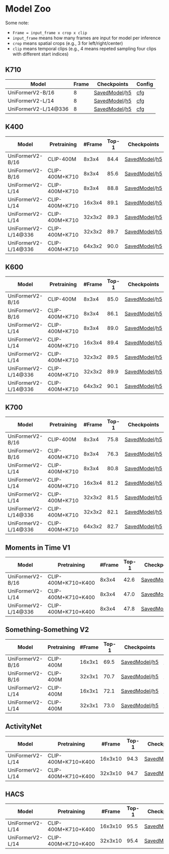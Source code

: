 # Model Zoo

Some note:

-  `Frame = input_frame x crop x clip`
  - `input_frame` means how many frames are input for model per inference
  - `crop` means spatial crops (e.g., 3 for left/right/center)
  - `clip` means temporal clips (e.g., 4 means repeted sampling four clips with different start indices)

## K710

| Model                       | Frame | Checkpoints    | Config  |
| --------------------------- | ------ | ----- | -------- |
| UniFormerV2-B/16            | 8     | [SavedModel]()/[h5](https://github.com/innat/UniFormerV2/releases/download/v1.0/TFUniFormerV2_K710_B16_8x224.h5) | [cfg](https://github.com/OpenGVLab/UniFormerV2/blob/main/exp/k710/k710_b16_f8x224/config.yaml) |
| UniFormerV2-L/14            | 8     | [SavedModel]()/[h5](https://github.com/innat/UniFormerV2/releases/download/v1.0/TFUniFormerV2_K710_L14_8x224.h5) | [cfg](https://github.com/OpenGVLab/UniFormerV2/blob/main/exp/k710/k710_l14_f8x224/config.yaml) |
| UniFormerV2-L/14@336        | 8     | [SavedModel]()/[h5](https://github.com/innat/UniFormerV2/releases/download/v1.0/TFUniFormerV2_K710_L14_8x336.h5) | [cfg](https://github.com/OpenGVLab/UniFormerV2/blob/main/exp/k710/k710_l14_f8x336/config.yaml) |


## K400

| Model    | Pretraining  | #Frame | Top-1 | Checkpoints | Config   |
| -------------------- | -------- | ------ | ----- | ---- | ----- |
| UniFormerV2-B/16     | CLIP-400M      | 8x3x4  | 84.4  | [SavedModel]()/[h5](https://github.com/innat/UniFormerV2/releases/download/v1.0/TFUniFormerV2_K400_B16_8x224.h5)  | [cfg](https://github.com/OpenGVLab/UniFormerV2/blob/main/exp/k400/k400_b16_f8x224/config.yaml) |
| UniFormerV2-B/16     | CLIP-400M+K710 | 8x3x4  | 85.6  | [SavedModel]()/[h5](https://github.com/innat/UniFormerV2/releases/download/v1.0/TFUniFormerV2_K400_K710_B16_8x224.h5)  | [cfg](https://github.com/OpenGVLab/UniFormerV2/blob/main/exp/k400/k400+k710_b16_f8x224/config.yaml) |
| UniFormerV2-L/14     | CLIP-400M+K710 | 8x3x4  | 88.8  | [SavedModel]()/[h5](https://github.com/innat/UniFormerV2/releases/download/v1.0/TFUniFormerV2_K400_K710_L14_8x224.h5)  | [cfg](https://github.com/OpenGVLab/UniFormerV2/blob/main/exp/k400/k400+k710_l14_f8x224/config.yaml) |
| UniFormerV2-L/14     | CLIP-400M+K710 | 16x3x4 | 89.1  | [SavedModel]()/[h5](https://github.com/innat/UniFormerV2/releases/download/v1.0/TFUniFormerV2_K400_K710_L14_16x224.h5)  | [cfg](https://github.com/OpenGVLab/UniFormerV2/blob/main/exp/k400/k400+k710_l14_f16x224/config.yaml) |
| UniFormerV2-L/14     | CLIP-400M+K710 | 32x3x2 | 89.3  | [SavedModel]()/[h5](https://github.com/innat/UniFormerV2/releases/download/v1.0/TFUniFormerV2_K400_K710_L14_32x224.h5)  | [cfg](https://github.com/OpenGVLab/UniFormerV2/blob/main/exp/k400/k400+k710_l14_f32x224/config.yaml) |
| UniFormerV2-L/14@336 | CLIP-400M+K710 | 32x3x2 | 89.7  | [SavedModel]()/[h5](https://github.com/innat/UniFormerV2/releases/download/v1.0/TFUniFormerV2_K400_K710_L14_32x336.h5)  | [cfg](https://github.com/OpenGVLab/UniFormerV2/blob/main/exp/k400/k400+k710_l14_f32x336/config.yaml) |
| UniFormerV2-L/14@336 | CLIP-400M+K710 | 64x3x2 | 90.0  | [SavedModel]()/[h5](https://github.com/innat/UniFormerV2/releases/download/v1.0/TFUniFormerV2_K400_K710_L14_64x336.h5)  | [cfg](https://github.com/OpenGVLab/UniFormerV2/blob/main/exp/k400/k400+k710_l14_f64x336/config.yaml) | 



## K600

| Model | Pretraining | #Frame | Top-1 | Checkpoints  | Config    |
| ----------- | ------ | ------ | ---- | ------ | ------- |
| UniFormerV2-B/16     | CLIP-400M      | 8x3x4  | 85.0  | [SavedModel]()/[h5](https://github.com/innat/UniFormerV2/releases/download/v1.0/TFUniFormerV2_K600_B16_8x224.h5) | [cfg](https://github.com/OpenGVLab/UniFormerV2/blob/main/exp/k600/k600_b16_f8x224/config.yaml) |
| UniFormerV2-B/16     | CLIP-400M+K710 | 8x3x4  | 86.1  | [SavedModel]()/[h5](https://github.com/innat/UniFormerV2/releases/download/v1.0/TFUniFormerV2_K600_K710_B16_8x224.h5) | [cfg](https://github.com/OpenGVLab/UniFormerV2/blob/main/exp/k600/k600+k710_b16_f8x224/config.yaml) |
| UniFormerV2-L/14     | CLIP-400M+K710 | 8x3x4  | 89.0  | [SavedModel]()/[h5](https://github.com/innat/UniFormerV2/releases/download/v1.0/TFUniFormerV2_K600_K710_L14_8x224.h5) | [cfg](https://github.com/OpenGVLab/UniFormerV2/blob/main/exp/k600/k600+k710_l14_f8x224/config.yaml) |
| UniFormerV2-L/14     | CLIP-400M+K710 | 16x3x4 | 89.4  | [SavedModel]()/[h5](https://github.com/innat/UniFormerV2/releases/download/v1.0/TFUniFormerV2_K600_K710_L14_16x224.h5) | [cfg](https://github.com/OpenGVLab/UniFormerV2/blob/main/exp/k600/k600+k710_l14_f16x224/config.yaml) |
| UniFormerV2-L/14     | CLIP-400M+K710 | 32x3x2 | 89.5  | [SavedModel]()/[h5](https://github.com/innat/UniFormerV2/releases/download/v1.0/TFUniFormerV2_K600_K710_L14_32x224.h5) | [cfg](https://github.com/OpenGVLab/UniFormerV2/blob/main/exp/k600/k600+k710_l14_f16x224/config.yaml) |
| UniFormerV2-L/14@336 | CLIP-400M+K710 | 32x3x2 | 89.9  | [SavedModel]()/[h5](https://github.com/innat/UniFormerV2/releases/download/v1.0/TFUniFormerV2_K600_K710_L14_32x336.h5) | [cfg](https://github.com/OpenGVLab/UniFormerV2/blob/main/exp/k600/k600+k710_l14_f32x336/config.yaml) |
| UniFormerV2-L/14@336 | CLIP-400M+K710 | 64x3x2 | 90.1  | [SavedModel]()/[h5](https://github.com/innat/UniFormerV2/releases/download/v1.0/TFUniFormerV2_K600_K710_L14_64x336.h5) | [cfg](https://github.com/OpenGVLab/UniFormerV2/blob/main/exp/k600/k600+k710_l14_f64x336/config.yaml) |


## K700

| Model   | Pretraining    | #Frame | Top-1 | Checkpoints | Config   |
| --------- | ----- | ------ |----- | ------ | ---- |
| UniFormerV2-B/16     | CLIP-400M      | 8x3x4  | 75.8  | [SavedModel]()/[h5](https://github.com/innat/UniFormerV2/releases/download/v1.0/TFUniFormerV2_K700_B16_8x224.h5) | [cfg](https://github.com/OpenGVLab/UniFormerV2/blob/main/exp/k700/k700_b16_f8x224/config.yaml) |
| UniFormerV2-B/16     | CLIP-400M+K710 | 8x3x4  | 76.3  | [SavedModel]()/[h5]() | [cfg](https://github.com/OpenGVLab/UniFormerV2/blob/main/exp/k700/k700+k710_b16_f8x224/config.yaml) |
| UniFormerV2-L/14     | CLIP-400M+K710 | 8x3x4  | 80.8  | [SavedModel]()/[h5](https://github.com/innat/UniFormerV2/releases/download/v1.0/TFUniFormerV2_K700_K710_L14_8x224.h5) | [cfg](https://github.com/OpenGVLab/UniFormerV2/blob/main/exp/k700/k700+k710_l14_f8x224/config.yaml) |
| UniFormerV2-L/14     | CLIP-400M+K710 | 16x3x4 | 81.2  | [SavedModel]()/[h5](https://github.com/innat/UniFormerV2/releases/download/v1.0/TFUniFormerV2_K700_K710_L14_16x224.h5) | [cfg](https://github.com/OpenGVLab/UniFormerV2/blob/main/exp/k700/k700+k710_l14_f16x224/config.yaml) |
| UniFormerV2-L/14     | CLIP-400M+K710 | 32x3x2 | 81.5  | [SavedModel]()/[h5](https://github.com/innat/UniFormerV2/releases/download/v1.0/TFUniFormerV2_K700_K710_L14_32x224.h5) | [cfg](https://github.com/OpenGVLab/UniFormerV2/blob/main/exp/k700/k700+k710_l14_f32x224/config.yaml) |
| UniFormerV2-L/14@336 | CLIP-400M+K710 | 32x3x2 | 82.1  | [SavedModel]()/[h5](https://github.com/innat/UniFormerV2/releases/download/v1.0/TFUniFormerV2_K700_K710_L14_32x336.h5) | [cfg](https://github.com/OpenGVLab/UniFormerV2/blob/main/exp/k700/k700+k710_l14_f32x336/config.yaml) |
| UniFormerV2-L/14@336 | CLIP-400M+K710 | 64x3x2 | 82.7  | [SavedModel]()/[h5](https://github.com/innat/UniFormerV2/releases/download/v1.0/TFUniFormerV2_K700_K710_L14_64x336.h5) | [cfg](https://github.com/OpenGVLab/UniFormerV2/blob/main/exp/k700/k700+k710_l14_f64x336/config.yaml) |



## Moments in Time V1

| Model  | Pretraining | #Frame | Top-1 | Checkpoints  | Config  |
| -------- | ---------- | ------ | ------ | ------------ | ----------- |
| UniFormerV2-B/16     | CLIP-400M+K710+K400 | 8x3x4  | 42.6  | [SavedModel]()/[h5](https://github.com/innat/UniFormerV2/releases/download/v1.0/TFUniFormerV2_MITV1_K710_K400_B16_8x224.h5) | [cfg](https://github.com/OpenGVLab/UniFormerV2/blob/main/exp/mit/mit_b16_f8x224/config.yaml) |
| UniFormerV2-L/14     | CLIP-400M+K710+K400 | 8x3x4  | 47.0  | [SavedModel]()/[h5](https://github.com/innat/UniFormerV2/releases/download/v1.0/TFUniFormerV2_MITV1_K710_K400_L14_8x224.h5) | [cfg](https://github.com/OpenGVLab/UniFormerV2/blob/main/exp/mit/mit_l14_f8x224/config.yaml) |
| UniFormerV2-L/14@336 | CLIP-400M+K710+K400 | 8x3x4  | 47.8  | [SavedModel]()/[h5](https://github.com/innat/UniFormerV2/releases/download/v1.0/TFUniFormerV2_MITV1_K710_K400_L14_8x336.h5) | [cfg](https://github.com/OpenGVLab/UniFormerV2/blob/main/exp/mit/mit_l14_f8x336/config.yaml) |


## Something-Something V2

| Model | Pretraining | #Frame | Top-1 | Checkpoints  | Config  |
| --- | ----------- | ------ | ----- | -------- | ---------- | 
| UniFormerV2-B/16 | CLIP-400M   | 16x3x1 | 69.5  | [SavedModel]()/[h5]() | [cfg](https://github.com/OpenGVLab/UniFormerV2/blob/main/exp/sthv2/ssv2_b16_f16x224/config.yaml) |
| UniFormerV2-B/16 | CLIP-400M   | 32x3x1 | 70.7  | [SavedModel]()/[h5]() | [cfg](https://github.com/OpenGVLab/UniFormerV2/blob/main/exp/sthv2/ssv2_b16_f32x224/config.yaml) |
| UniFormerV2-L/14 | CLIP-400M   | 16x3x1 | 72.1  | [SavedModel]()/[h5]() | [cfg](https://github.com/OpenGVLab/UniFormerV2/blob/main/exp/sthv2/ssv2_l14_f16x224/config.yaml) |
| UniFormerV2-L/14 | CLIP-400M   | 32x3x1 | 73.0  | [SavedModel]()/[h5]() | [cfg](https://github.com/OpenGVLab/UniFormerV2/blob/main/exp/sthv2/ssv2_l14_f32x224/config.yaml) |

## ActivityNet

| Model  | Pretraining  | #Frame  | Top-1 | Checkpoints  | Config  |
| --- | ----- | ------- | ----- | ---------- | ------ | 
| UniFormerV2-L/14 | CLIP-400M+K710+K400 | 16x3x10 | 94.3  | [SavedModel]()/[h5](https://github.com/innat/UniFormerV2/releases/download/v1.0/TFUniFormerV2_ANET_L14_16x224.h5) | [cfg](https://github.com/OpenGVLab/UniFormerV2/blob/main/exp/anet/anet_l14_16x224/config.yaml) |
| UniFormerV2-L/14 | CLIP-400M+K710+K400 | 32x3x10 | 94.7  | [SavedModel]()/[h5](https://github.com/innat/UniFormerV2/releases/download/v1.0/TFUniFormerV2_ANET_L14_32x224.h5) | [cfg](https://github.com/OpenGVLab/UniFormerV2/blob/main/exp/anet/anet_l14_32x224/config.yaml) |

## HACS

| Model | Pretraining  | #Frame  | Top-1 | Checkpoints  | Config  |
| ---------------- | ----- | ------- | ----- | ----------- | ----------- 
| UniFormerV2-L/14 | CLIP-400M+K710+K400 | 16x3x10 | 95.5  | [SavedModel]()/[h5](https://github.com/innat/UniFormerV2/releases/download/v1.0/TFUniFormerV2_HACS_L14_16x224.h5) | [cfg](https://github.com/OpenGVLab/UniFormerV2/blob/main/exp/hacs/hacs_l14_16x224/config.yaml) |
| UniFormerV2-L/14 | CLIP-400M+K710+K400 | 32x3x10 | 95.4  | [SavedModel]()/[h5](https://github.com/innat/UniFormerV2/releases/download/v1.0/TFUniFormerV2_HACS_L14_32x224.h5) | [cfg](https://github.com/OpenGVLab/UniFormerV2/blob/main/exp/hacs/hacs_l14_32x224/config.yaml) |

